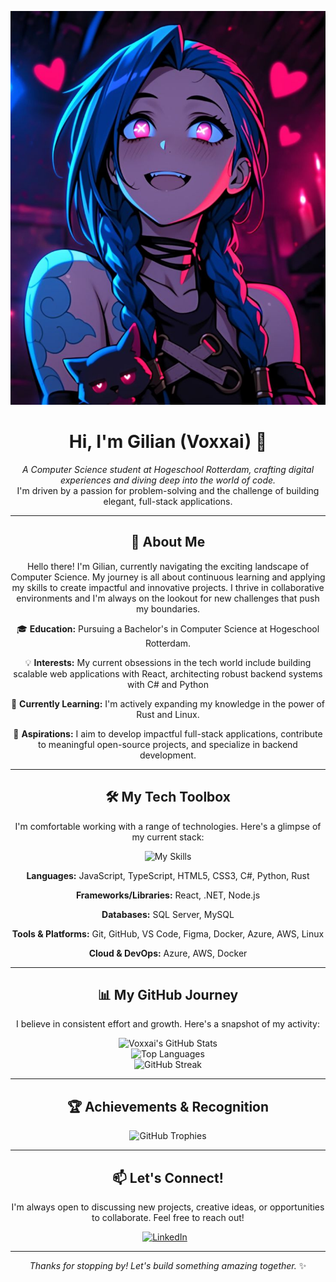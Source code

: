 <p align="center">
  <img src="https://raw.githubusercontent.com/Voxxai/Voxxai/main/Jinx_pfp.jpg" alt="Voxxai Banner" width="800"/>
</p>

<h1 align="center">Hi, I'm Gilian (Voxxai) 👋</h1>

<p align="center">
  <em>A Computer Science student at Hogeschool Rotterdam, crafting digital experiences and diving deep into the world of code.</em>
  <br />
  I'm driven by a passion for problem-solving and the challenge of building elegant, full-stack applications.
</p>

---

<h2 align="center">🚀 About Me</h2>

<p align="center">Hello there! I'm Gilian, currently navigating the exciting landscape of Computer Science. My journey is all about continuous learning and applying my skills to create impactful and innovative projects. I thrive in collaborative environments and I'm always on the lookout for new challenges that push my boundaries.</p>

<p align="center">🎓 <strong>Education:</strong> Pursuing a Bachelor's in Computer Science at Hogeschool Rotterdam.</p>
<p align="center">💡 <strong>Interests:</strong> My current obsessions in the tech world include building scalable web applications with React, architecting robust backend systems with C# and Python</p>
<p align="center">🌱 <strong>Currently Learning:</strong> I'm actively expanding my knowledge in the power of Rust and Linux.</p>
<p align="center">🎯 <strong>Aspirations:</strong> I aim to develop impactful full-stack applications, contribute to meaningful open-source projects, and specialize in backend development.</p>

---

<h2 align="center">🛠️ My Tech Toolbox</h2>

<p align="center">I'm comfortable working with a range of technologies. Here's a glimpse of my current stack:</p>

<p align="center">
  <img src="https://skillicons.dev/icons?i=js,ts,html,css,react,cs,dotnet,python,nodejs,sql,mysql,git,github,vscode,figma,docker,azure,aws,linux,rust&theme=light&perline=10" alt="My Skills"/>
</p>

<p align="center"><strong>Languages:</strong> JavaScript, TypeScript, HTML5, CSS3, C#, Python, Rust</p>
<p align="center"><strong>Frameworks/Libraries:</strong> React, .NET, Node.js</p>
<p align="center"><strong>Databases:</strong> SQL Server, MySQL</p>
<p align="center"><strong>Tools & Platforms:</strong> Git, GitHub, VS Code, Figma, Docker, Azure, AWS, Linux</p>
<p align="center"><strong>Cloud & DevOps:</strong> Azure, AWS, Docker</p>

---

<h2 align="center">📊 My GitHub Journey</h2>

<p align="center">I believe in consistent effort and growth. Here's a snapshot of my activity:</p>

<p align="center">
  <img alt="Voxxai's GitHub Stats" src="https://github-readme-stats.vercel.app/api?username=Voxxai&show_icons=true&theme=tokyonight&count_private=true&include_all_commits=true&hide_border=true&rank_icon=github"/>
  <br/>
  <img alt="Top Languages" src="https://github-readme-stats.vercel.app/api/top-langs/?username=Voxxai&layout=compact&theme=tokyonight&hide_border=true"/>
  <br/>
  <img alt="GitHub Streak" src="https://streak-stats.demolab.com/?user=Voxxai&theme=tokyonight&hide_border=true&date_format=M%20j%5B%2C%20Y%5D"/>
</p>

---

<h2 align="center">🏆 Achievements & Recognition</h2>

<p align="center">
  <img src="https://github-profile-trophy.vercel.app/?username=Voxxai&theme=tokyonight&margin-w=15&margin-h=15&no-frame=true&column=-1" alt="GitHub Trophies"/>
</p>

---

<h2 align="center">📫 Let's Connect!</h2>

<p align="center">I'm always open to discussing new projects, creative ideas, or opportunities to collaborate. Feel free to reach out!</p>

<p align="center">
  <a href="https://www.linkedin.com/in/gilian-kranendonk/" target="_blank" style="margin-right: 10px;">
    <img src="https://img.shields.io/badge/LinkedIn-%230077B5.svg?&style=for-the-badge&logo=linkedin&logoColor=white" alt="LinkedIn"/>
  </a>
</p>

---

<p align="center">
  <em>Thanks for stopping by! Let's build something amazing together.</em> ✨
</p>

